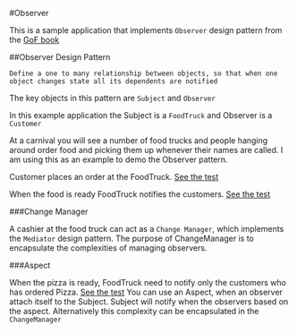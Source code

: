 #Observer

This is a sample application that implements `Observer` design pattern from the [GoF book](https://www.amazon.com/gp/product/0201633612/ref=as_li_tl)

##Observer Design Pattern

```Define a one to many relationship between objects, so that when one object changes state all its dependents are notified```

The key objects in this pattern are `Subject` and `Observer`

In this example application the Subject is a `FoodTruck` and Observer is a `Customer`

At a carnival you will see a number of food trucks and people hanging around order food and picking them up whenever their names are called.
I am using this as an example to demo the Observer pattern.

Customer places an order at the FoodTruck. [See the test](../master/src/test/java/com/arunapi/observer/FoodTruckTest.java)

When the food is ready FoodTruck notifies the customers. [See the test](../master/src/test/java/com/arunapi/observer/FoodTruckTest.java)

###Change Manager

A cashier at the food truck can act as a `Change Manager`, which implements the `Mediator` design pattern.
The purpose of ChangeManager is to encapsulate the complexities of managing observers.


###Aspect

When the pizza is ready, FoodTruck need to notify only the customers who has ordered Pizza. [See the test](../master/src/test/java/com/arunapi/observer/FoodTruckTest.java)
You can use an Aspect, when an observer attach itself to the Subject.
Subject will notify when the observers based on the aspect.
Alternatively this complexity can be encapsulated in the `ChangeManager`
